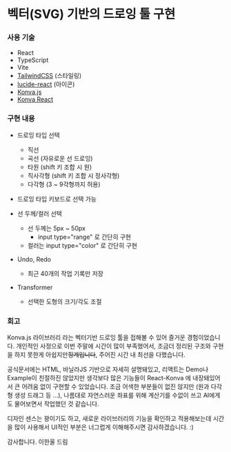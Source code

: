 # 벡터(SVG) 기반의 드로잉 툴 구현


### 사용 기술
- React
- TypeScript
- Vite
- [TailwindCSS](https://tailwindcss.com/) (스타일링)
- [lucide-react](https://lucide.dev/) (아이콘)
- [Konva.js](https://konvajs.org/)
- [Konva React](https://konvajs.org/docs/react/Intro.html)


### 구현 내용

- 드로잉 타입 선택
  - 직선
  - 곡선 (자유로운 선 드로잉)
  - 타원 (shift 키 조합 시 원)
  - 직사각형 (shift 키 조합 시 정사각형)
  - 다각형 (3 ~ 9각형까지 허용)

- 드로잉 타입 키보드로 선택 가능

- 선 두께/컬러 선택
  - 선 두께는 5px ~ 50px
    - input type="range" 로 간단히 구현
  - 컬러는 input type="color" 로 간단히 구현

- Undo, Redo
  - 최근 40개의 작업 기록만 저장

- Transformer
  - 선택한 도형의 크기/각도 조절




### 회고

Konva.js 라이브러리 라는 벡터기반 드로잉 툴을 접해볼 수 있어 즐거운 경험이었습니다. 개인적인 사정으로 이번 주말에 시간이 많이 부족했어서, 조금더 정리된 구조와 구현을 하지 못한게 아쉽지만~~핑계입니다~~, 주어진 시간 내 최선을 다했습니다.

공식문서에는 HTML, 바닐라JS 기반으로 자세히 설명돼있고, 리액트는 Demo나 Example이 친절하진 않았지만 생각보다 많은 기능들이 React-Konva 에 내장돼있어서 큰 어려움 없이 구현할 수 있었습니다.
조금 어색한 부분들이 없진 않지만 (원과 다각형 생성 드래그 등 ...), 나름대로 자연스러운 좌표를 위해 계산기를 수없이 쓰고 AI에게도 물어보면서 작업했던 것 같습니다.

디자인 센스는 꽝이기도 하고, 새로운 라이브러리의 기능을 확인하고 적용해보는데 시간을 많이 사용해서 UI적인 부분은 너그럽게 이해해주시면 감사하겠습니다. :)

감사합니다.
이한울 드림